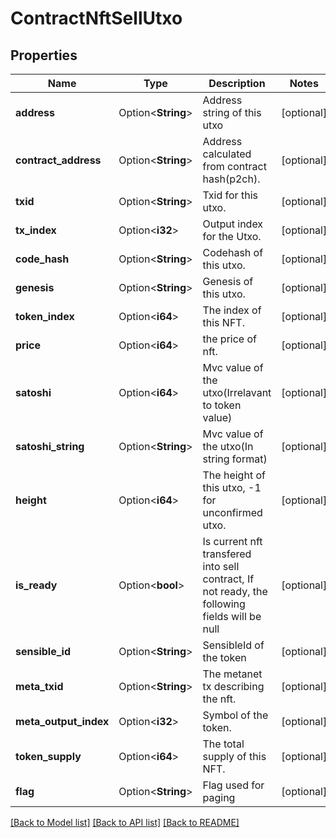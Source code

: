 # ContractNftSellUtxo

## Properties

Name | Type | Description | Notes
------------ | ------------- | ------------- | -------------
**address** | Option<**String**> | Address string of this utxo | [optional]
**contract_address** | Option<**String**> | Address calculated from contract hash(p2ch). | [optional]
**txid** | Option<**String**> | Txid for this utxo. | [optional]
**tx_index** | Option<**i32**> | Output index for the Utxo. | [optional]
**code_hash** | Option<**String**> | Codehash of this utxo. | [optional]
**genesis** | Option<**String**> | Genesis of this utxo. | [optional]
**token_index** | Option<**i64**> | The index of this NFT. | [optional]
**price** | Option<**i64**> | the price of nft. | [optional]
**satoshi** | Option<**i64**> | Mvc value of the utxo(Irrelavant to token value) | [optional]
**satoshi_string** | Option<**String**> | Mvc value of the utxo(In string format) | [optional]
**height** | Option<**i64**> | The height of this utxo, -1 for unconfirmed utxo. | [optional]
**is_ready** | Option<**bool**> | Is current nft transfered into sell contract, If not ready, the following fields will be null | [optional]
**sensible_id** | Option<**String**> | SensibleId of the token | [optional]
**meta_txid** | Option<**String**> | The metanet tx describing the nft. | [optional]
**meta_output_index** | Option<**i32**> | Symbol of the token. | [optional]
**token_supply** | Option<**i64**> | The total supply of this NFT. | [optional]
**flag** | Option<**String**> | Flag used for paging | [optional]

[[Back to Model list]](../README.md#documentation-for-models) [[Back to API list]](../README.md#documentation-for-api-endpoints) [[Back to README]](../README.md)


